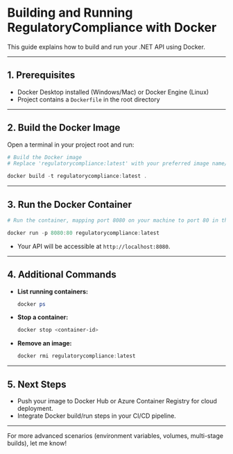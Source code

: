 # Building and Running RegulatoryCompliance with Docker

This guide explains how to build and run your .NET API using Docker.

---

## 1. Prerequisites
- Docker Desktop installed (Windows/Mac) or Docker Engine (Linux)
- Project contains a `Dockerfile` in the root directory

---

## 2. Build the Docker Image

Open a terminal in your project root and run:

```powershell
# Build the Docker image
# Replace 'regulatorycompliance:latest' with your preferred image name/tag

docker build -t regulatorycompliance:latest .
```

---

## 3. Run the Docker Container

```powershell
# Run the container, mapping port 8080 on your machine to port 80 in the container

docker run -p 8080:80 regulatorycompliance:latest
```

- Your API will be accessible at `http://localhost:8080`.

---

## 4. Additional Commands

- **List running containers:**
  ```powershell
  docker ps
  ```
- **Stop a container:**
  ```powershell
  docker stop <container-id>
  ```
- **Remove an image:**
  ```powershell
  docker rmi regulatorycompliance:latest
  ```

---

## 5. Next Steps
- Push your image to Docker Hub or Azure Container Registry for cloud deployment.
- Integrate Docker build/run steps in your CI/CD pipeline.

---

For more advanced scenarios (environment variables, volumes, multi-stage builds), let me know!
